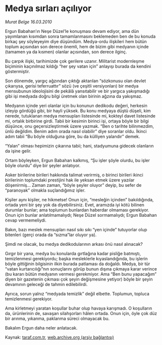 # Medya sırları açılıyor

*Murat Belge 16.03.2010*

<div class="yazi"><p>Ergun Babahan’ın Neşe Düzel’le konuşması devam ediyor, ama dün yayımlanan kısımdan sonra tamamlanmasını beklemeden ben de bu konuda birkaç şey söyleyeyim diye düşündüm. Medya-ordu ilişkileri hem bütün toplum açısından son derece önemli, hem de bizim gibi medyanın içinde (tamamen ya da kısmen) olanlar açısından, son derece ilginç.</p>
<p>Bu çarpık ilişki, tarihimizde çok gerilere uzanır. Militarist modernleşme biçiminin kaçınılmaz kıldığı “her şey vatan için” anlayışı burada da kendini göstermiştir.</p>
<p>Son dönemde, yargıç ağzından çıktığı aktarılan “sözkonusu olan devlet çıkarıysa, gerisi teferruattır” sözü (ve çeşitli versiyonları) bir medya mensubunun ideolojisini de pekâlâ yansıtabilir ve bir yargıca yakışmadığı gibi işi medyada doğru bilgi üretmek olan birinin ağzına da yakışmaz.</p>
<p>Medyanın içinde yeri olanlar için bu konunun dedikodu değeri, herkesin izleyip gördüğü gibi, bir hayli yüksek. Bu konu medyaya düştü düşeli, kim nerede, tutuklanan medya mensupları listesinde mi, kokteyl davet listesinde mi, ortalık birbirine girdi. Tabii bir kesimin birinci işi, ortaya böyle bir bilgi düşünce, onu geçersizleştirmek üzere yazmak. “Ben o tarihte bilinmezdim, ünlü değildim. Benim adım orada nasıl olabilir” diye soranlar oldu. İkinci adım tabii “Bu böyle olduğuna göre, bu da külliyen yalandır” demek.</p>
<p>“Yalan” olması hepimizin çıkarına tabii; hani, stadyumuna gidecek olanların da işine gelir.</p>
<p>Ortam böyleyken, Ergun Babahan kalkmış, “Şu işler şöyle olurdu, bu işler böyle olurdu” diye bir şeyler anlatıyor.</p>
<p>Asker birilerine birileri hakkında talimat verirmiş, o birinci birileri ikinci birilerinin toplumdaki prestijini hak ile yeksan etmek üzere yazılar döşenirmiş... Zaman zaman, “böyle şeyler oluyor” deyip, bu sefer de “paranoyak” olmakla suçlandığımız işler.</p>
<p>Kişiler aynı kişiler, ne hikmetse! Onun için, “mesleğin içinden” bakıldığında, ortada yeni bir şey yok da diyebilirsiniz. Evet, aramızda iyi kötü bilinen durumlar bunlar; ama toplumun bunlardan haberdar olmaması gerekiyor. Onun için bunlar anlatılmamalıydı; Neşe Düzel sormamalıydı; Ergun Babahan cevap vermemeliydi.</p>
<p>Bakın, bazı meslek mensupları nasıl sıkı sıkı “yen içinde” tutuyorlar olup bitenleri (gerçi orada da “sızma”lar oluyor ya).</p>
<p>Şimdi ne olacak, bu medya dedikodularının arkası önü nasıl alınacak?</p>
<p>Gırgır bir yana, medya bu konularda gırtlağına kadar pisliğe batmıştı, temizlenmesi gerekiyordu; başka mesleklerle kıyaslandığında, bu işlerin böyle gittiğinin bilgisinin ilkin burada patlaması da doğaldı. Medya, bir tür “vatan kurtarıcılığı”nın sonuçlarını görüp bunun dışına çıkmaya karar verince (bu kararı bütün medyanın vermesi gerekmiyor. Ama “Ben bunu yapacağım” diyen bir gazetenin çıkması çok şeyin değişmesine yetiyor) böyle bir şeyin devamının geleceği de tahmin edilebilirdi.</p>
<p>Ayrıca, sorun yalnız “medyada temizlik” değil elbette. Toplumun, topluca temizlenmesi gerekiyor.</p>
<p>Ama kirletmeyi yaratan koşullar buhar olup havaya karışmadı. O koşulların da, ürünlerinin de, savaşan silahşorları hâlen ortada. Onun için, öyle çok düz bir arınma, yıkanma, paklanma süreci olmayacak bu.</p>
<p>Bakalım Ergun daha neler anlatacak.</p>
</div>

Kaynak: [taraf.com.tr](http://www.taraf.com.tr:80/makale/10469.htm), [web.archive.org (arşiv bağlantısı)](http://web.archive.org/web/20100322191116/http://www.taraf.com.tr:80/makale/10469.htm)
